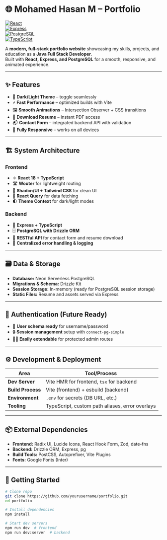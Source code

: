 # 🌐 Mohamed Hasan M – Portfolio  

[![React](https://img.shields.io/badge/Frontend-React%2018-blue?logo=react&logoColor=white)](https://react.dev/)  
[![Express](https://img.shields.io/badge/Backend-Express%20JS-green?logo=express&logoColor=white)](https://expressjs.com/)  
[![PostgreSQL](https://img.shields.io/badge/Database-PostgreSQL-blue?logo=postgresql&logoColor=white)](https://www.postgresql.org/)  
[![TypeScript](https://img.shields.io/badge/Language-TypeScript-3178C6?logo=typescript&logoColor=white)](https://www.typescriptlang.org/)  

A **modern, full-stack portfolio website** showcasing my skills, projects, and education as a **Java Full Stack Developer**.  
Built with **React, Express, and PostgreSQL** for a smooth, responsive, and animated experience.  

---

## ✨ Features  

- 🎨 **Dark/Light Theme** – toggle seamlessly  
- ⚡ **Fast Performance** – optimized builds with Vite  
- 🖼 **Smooth Animations** – Intersection Observer + CSS transitions  
- 📄 **Download Resume** – instant PDF access  
- 📬 **Contact Form** – integrated backend API with validation  
- 📱 **Fully Responsive** – works on all devices  

---

## 🏗️ System Architecture  

### **Frontend**  
- ⚛ **React 18 + TypeScript**  
- 🛣 **Wouter** for lightweight routing  
- 🎨 **Shadcn/UI + Tailwind CSS** for clean UI  
- 🔄 **React Query** for data fetching  
- 🌓 **Theme Context** for dark/light modes  

### **Backend**  
- 🚀 **Express + TypeScript**  
- 🗄 **PostgreSQL with Drizzle ORM**  
- 🧩 **RESTful API** for contact form and resume download  
- 📝 **Centralized error handling & logging**  

---

## 🗃️ Data & Storage  

- **Database:** Neon Serverless PostgreSQL  
- **Migrations & Schema:** Drizzle Kit  
- **Session Storage:** In-memory (ready for PostgreSQL session storage)  
- **Static Files:** Resume and assets served via Express  

---

## 🔐 Authentication (Future Ready)  

- 🧾 **User schema ready** for username/password  
- 🔒 **Session management** setup with `connect-pg-simple`  
- 👨‍💻 **Easily extendable** for protected admin routes  

---

## ⚙️ Development & Deployment  

| Area              | Tool/Process |
|-------------------|-------------|
| **Dev Server**    | Vite HMR for frontend, `tsx` for backend |
| **Build Process** | Vite (frontend) + esbuild (backend) |
| **Environment**   | `.env` for secrets (DB URL, etc.) |
| **Tooling**       | TypeScript, custom path aliases, error overlays |

---

## 📦 External Dependencies  

- **Frontend:** Radix UI, Lucide Icons, React Hook Form, Zod, date-fns  
- **Backend:** Drizzle ORM, Express, pg  
- **Build Tools:** PostCSS, Autoprefixer, Vite Plugins  
- **Fonts:** Google Fonts (Inter)  

---

## 🚀 Getting Started  

```bash
# Clone repo
git clone https://github.com/yourusername/portfolio.git
cd portfolio

# Install dependencies
npm install

# Start dev servers
npm run dev  # frontend
npm run dev:server  # backend

